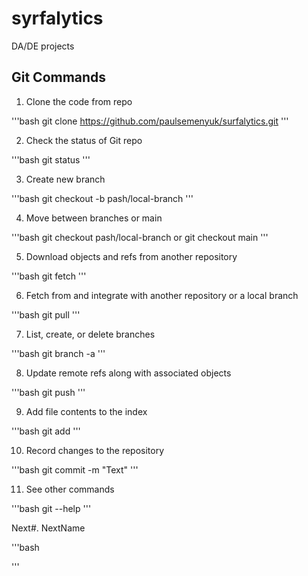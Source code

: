 # syrfalytics
DA/DE projects

## Git Commands

1. Clone the code from repo

'''bash
git clone https://github.com/paulsemenyuk/surfalytics.git
'''

2. Check the status of Git repo

'''bash
git status
'''

3. Create new branch

'''bash
git checkout -b pash/local-branch
'''

4. Move between branches or main

'''bash
git checkout pash/local-branch
or
git checkout main
'''

5. Download objects and refs from another repository

'''bash
git fetch
'''

6. Fetch from and integrate with another repository or a local branch

'''bash
git pull
'''

7. List, create, or delete branches

'''bash
git branch -a
'''

8. Update remote refs along with associated objects

'''bash
git push
'''

9. Add file contents to the index

'''bash
git add
'''

10. Record changes to the repository

'''bash
git commit -m "Text"
'''

11. See other commands

'''bash
git --help
'''

Next#. NextName

'''bash

'''
